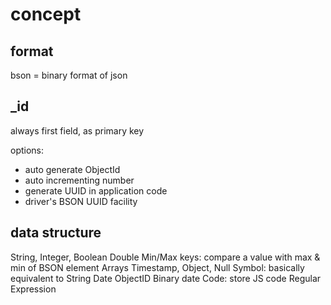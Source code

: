# concept
## format
bson = binary format of json

## _id
always first field, as primary key

options:
- auto generate ObjectId
- auto incrementing number
- generate UUID in application code
- driver's BSON UUID facility

## data structure
String, Integer, Boolean
Double
Min/Max keys: compare a value with max & min of BSON element
Arrays
Timestamp, Object, Null
Symbol: basically equivalent to String
Date
ObjectID
Binary date
Code: store JS code
Regular Expression
